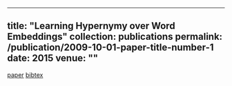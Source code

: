 
---
title: "Learning Hypernymy over Word Embeddings"
collection: publications
permalink: /publication/2009-10-01-paper-title-number-1
date: 2015
venue: ""
---
[paper](http://nayakneha.github.io/files/NayakEtAl_224D_2015.pdf)
[bibtex](http://nayakneha.github.io/files/None)
